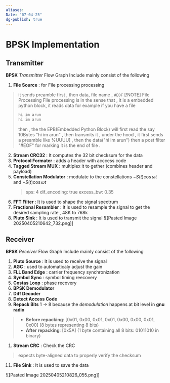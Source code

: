 ```yaml
---
aliases: 
Date: "07-04-25"
dg-publish: true
---
```

# BPSK Implementation

## Transmitter
**BPSK** *Transmitter* Flow Graph Include mainly consist of the following
1. **File Source** : for File processing processing 
> it sends preamble first , then data, file name , `#EOF` 
>[!NOTE] File Processing
> File processing is in the sense that , it is a embedded python block, it reads data for example if you have a file 
> ```message.txt
> hi im arun 
> hi im arun
>```
>then , the the EPB(Embedded Python Block) will first read the say 10Bytes "hi im arun" , then transmits it , under the hood , it first sends a preamble like %UUUU] , then the data("hi im arun") then a post filter "#EOF" for marking it is the end of file . 


2. **Stream CRC32** : It computes the 32 bit checksum for the data 
3. **Protocol Formater** : adds a header with acccess code 
4. **Tagged Stream MUX** : multiplex it to gether (combines header and payload)
5. **Constellation Modulator** : modulate to the constellations $-S(t)\cos \omega t$ and $-S(t) \cos \omega t$
   > sps: 4 
   > dif_encoding: true 
   > excess_bw:  0.35
6. **FFT Filter** :  It is used to shape the signal spectrum
7. **Fractional Resambler** :  It is used to resample the signal to get the desired sampling rate , 48K to 768k
8. **Pluto Sink** :  It is used to transmit the signal 
![[Pasted Image 20250405210642_732.png]]

## Receiver
**BPSK** *Receiver* Flow Graph Include mainly consist of the following
1.  **Pluto Source** :  It is used to receive the signal 
2. **AGC** : used to automaticaly adjust the gain
3. **FLL Band Edge** : carrier frequency synchronization
4. **Symbol Sync** : symbol timing reecovery
5. **Costas Loop** : phase recovery
6. **BPSK Demodulator**
7. **Diff Decoder**
8. **Detect Access Code**
9. **Repack Bits** 1 ->  8 because the *demodulation* happens at bit level in **gnu radio**
>- **Before repacking**: [0x01, 0x00, 0x01, 0x01, 0x00, 0x00, 0x01, 0x00] (8 bytes representing 8 bits)
>- **After repacking**: [0x5A] (1 byte containing all 8 bits: 01011010 in binary)
1. **Stream CRC** : Check the CRC 
> expects byte-aligned data to properly verify the checksum
11.  **File Sink** :  It is used to save the data 

![[Pasted Image 20250405210826_055.png]]

